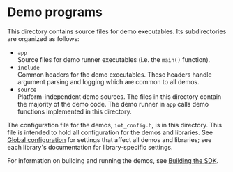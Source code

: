 # Demo programs

This directory contains source files for demo executables. Its subdirectories are organized as follows:
- `app` <br>
  Source files for demo runner executables (i.e. the `main()` function).
- `include` <br>
  Common headers for the demo executables. These headers handle argument parsing and logging which are common to all demos.
- `source` <br>
  Platform-independent demo sources. The files in this directory contain the majority of the demo code. The demo runner in `app` calls demo functions implemented in this directory.

The configuration file for the demos, `iot_config.h`, is in this directory. This file is intended to hold all configuration for the demos and libraries. See [Global configuration](https://docs.aws.amazon.com/freertos/latest/lib-ref/html3/main/global_config.html) for settings that affect all demos and libraries; see each library's documentation for library-specific settings.

For information on building and running the demos, see [Building the SDK](https://docs.aws.amazon.com/freertos/latest/lib-ref/html3/main/building.html).
